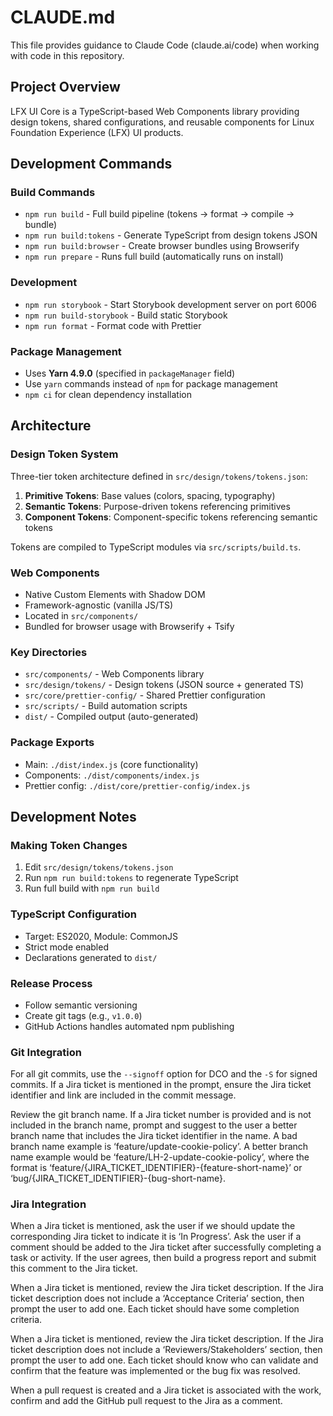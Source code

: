 # CLAUDE.md

This file provides guidance to Claude Code (claude.ai/code) when working with code in this repository.

## Project Overview

LFX UI Core is a TypeScript-based Web Components library providing design tokens, shared configurations, and reusable components for Linux Foundation Experience (LFX) UI products.

## Development Commands

### Build Commands

- `npm run build` - Full build pipeline (tokens → format → compile → bundle)
- `npm run build:tokens` - Generate TypeScript from design tokens JSON
- `npm run build:browser` - Create browser bundles using Browserify
- `npm run prepare` - Runs full build (automatically runs on install)

### Development

- `npm run storybook` - Start Storybook development server on port 6006
- `npm run build-storybook` - Build static Storybook
- `npm run format` - Format code with Prettier

### Package Management

- Uses **Yarn 4.9.0** (specified in `packageManager` field)
- Use `yarn` commands instead of `npm` for package management
- `npm ci` for clean dependency installation

## Architecture

### Design Token System

Three-tier token architecture defined in `src/design/tokens/tokens.json`:
1. **Primitive Tokens**: Base values (colors, spacing, typography)
2. **Semantic Tokens**: Purpose-driven tokens referencing primitives
3. **Component Tokens**: Component-specific tokens referencing semantic tokens

Tokens are compiled to TypeScript modules via `src/scripts/build.ts`.

### Web Components

- Native Custom Elements with Shadow DOM
- Framework-agnostic (vanilla JS/TS)
- Located in `src/components/`
- Bundled for browser usage with Browserify + Tsify

### Key Directories

- `src/components/` - Web Components library
- `src/design/tokens/` - Design tokens (JSON source + generated TS)
- `src/core/prettier-config/` - Shared Prettier configuration
- `src/scripts/` - Build automation scripts
- `dist/` - Compiled output (auto-generated)

### Package Exports

- Main: `./dist/index.js` (core functionality)
- Components: `./dist/components/index.js`
- Prettier config: `./dist/core/prettier-config/index.js`

## Development Notes

### Making Token Changes

1. Edit `src/design/tokens/tokens.json`
2. Run `npm run build:tokens` to regenerate TypeScript
3. Run full build with `npm run build`

### TypeScript Configuration

- Target: ES2020, Module: CommonJS
- Strict mode enabled
- Declarations generated to `dist/`

### Release Process

- Follow semantic versioning
- Create git tags (e.g., `v1.0.0`)
- GitHub Actions handles automated npm publishing

### Git Integration

For all git commits, use the `--signoff` option for DCO and the `-S` for signed commits. If a Jira ticket is mentioned in the prompt, ensure the Jira ticket identifier and link are included in the commit message.

Review the git branch name. If a Jira ticket number is provided and is not included in the branch name, prompt and suggest to the user a better branch name that includes the Jira ticket identifier in the name. A bad branch name example is ‘feature/update-cookie-policy’. A better branch name example would be ‘feature/LH-2-update-cookie-policy’, where the format is ‘feature/{JIRA_TICKET_IDENTIFIER}-{feature-short-name}’ or ‘bug/{JIRA_TICKET_IDENTIFIER}-{bug-short-name}.

### Jira Integration

When a Jira ticket is mentioned, ask the user if we should update the corresponding Jira ticket to indicate it is ‘In Progress’. Ask the user if a comment should be added to the Jira ticket after successfully completing a task or activity. If the user agrees, then build a progress report and submit this comment to the Jira ticket.

When a Jira ticket is mentioned, review the Jira ticket description. If the Jira ticket description does not include a ‘Acceptance Criteria’ section, then prompt the user to add one. Each ticket should have some completion criteria.

When a Jira ticket is mentioned, review the Jira ticket description. If the Jira ticket description does not include a ‘Reviewers/Stakeholders’ section, then prompt the user to add one. Each ticket should know who can validate and confirm that the feature was implemented or the bug fix was resolved.

When a pull request is created and a Jira ticket is associated with the work, confirm and add the GitHub pull request to the Jira as a comment.

